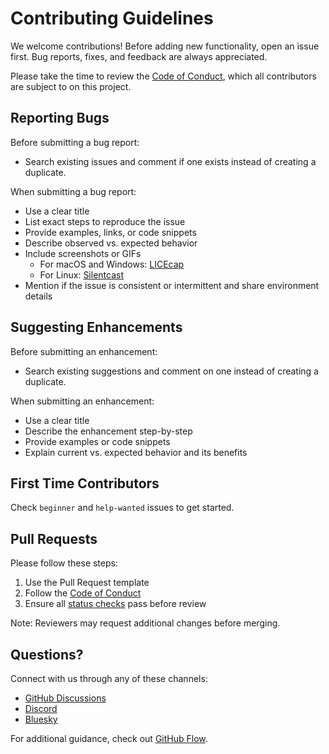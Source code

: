 # Contributing Guidelines

We welcome contributions! Before adding new functionality, open an issue first. Bug reports, fixes, and feedback are always appreciated.

Please take the time to review the [Code of Conduct](CODE_OF_CONDUCT.md), which all contributors are subject to on this project.

## Reporting Bugs

Before submitting a bug report:
- Search existing issues and comment if one exists instead of creating a duplicate.

When submitting a bug report:
- Use a clear title
- List exact steps to reproduce the issue
- Provide examples, links, or code snippets
- Describe observed vs. expected behavior
- Include screenshots or GIFs
  - For macOS and Windows: [LICEcap](https://www.cockos.com/licecap/)
  - For Linux: [Silentcast](https://github.com/colinkeenan/silentcast)
- Mention if the issue is consistent or intermittent and share environment details

## Suggesting Enhancements

Before submitting an enhancement:
- Search existing suggestions and comment on one instead of creating a duplicate.

When submitting an enhancement:
- Use a clear title
- Describe the enhancement step-by-step
- Provide examples or code snippets
- Explain current vs. expected behavior and its benefits

## First Time Contributors

Check `beginner` and `help-wanted` issues to get started.

## Pull Requests

Please follow these steps:
1. Use the Pull Request template
2. Follow the [Code of Conduct](CODE_OF_CONDUCT.md)
3. Ensure all [status checks](https://help.github.com/articles/about-status-checks/) pass before review

Note: Reviewers may request additional changes before merging.

## Questions?

Connect with us through any of these channels:
- [GitHub Discussions](https://github.com/orgs/deepgram/discussions)
- [Discord](https://discord.gg/deepgram)
- [Bluesky](https://bsky.app/profile/deepgram.com)

For additional guidance, check out [GitHub Flow](https://guides.github.com/introduction/flow/index.html).